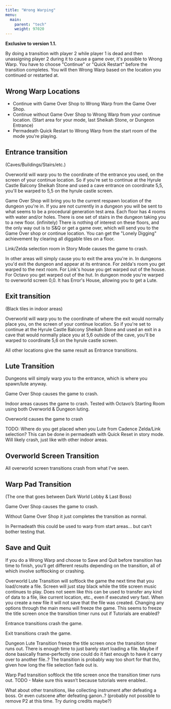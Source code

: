 ```yaml
---
title: "Wrong Warping"
menu:
  main:
    parent: "tech"
    weight: 97020
---
```


**Exclusive to version 1.1.**

By doing a transition with player 2 while player 1 is dead and then unassigning player 2 during it to cause a game over, it's possible to Wrong Warp.
You have to choose "Continue" or "Quick Restart" before the transition completes.
You will then Wrong Warp based on the location you continued or restarted at.

## Wrong Warp Locations

- Continue with Game Over Shop to Wrong Warp from the Game Over Shop.
- Continue without Game Over Shop to Wrong Warp from your continue location. (Start area for your mode, last Sheikah Stone, or Dungeon Entrance)
- Permadeath Quick Restart to Wrong Warp from the start room of the mode you're playing.

## Entrance transition
(Caves/Buildings/Stairs/etc.)

Overworld will warp you to the coordinate of the entrance you used, on the screen of your continue location.
So if you're set to continue at the Hyrule Castle Balcony Sheikah Stone and used a cave entrance on coordinate 5,5, you'll be warped to 5,5 on the hyrule castle screen.

Game Over Shop will bring you to the current respawn location of the dungeon you're in.
If you are not currently in a dungeon you will be sent to what seems to be a procedural generation test area.
Each floor has 4 rooms with water and/or holes. There is one set of stairs in the dungeon taking you to a new floor. (infinitely)
There is nothing of interest on these floors, and the only way out is to S&Q or get a game over, which will send you to the Game Over shop or continue location.
You can get the "Lonely Digging" achievement by clearing all diggable tiles on a floor.

Link/Zelda selection room in Story Mode causes the game to crash.

In other areas will simply cause you to exit the area you're in.
In dungeons you'd exit the dungeon and appear at its entrance.
For zelda's room you get warped to the next room.
For Link's house you get warped out of the house.
For Octavo you get warped out of the hut.
In dungeon mode you're warped to overworld screen 0,0. It has Error's House, allowing you to get a Lute.

## Exit transition
(Black tiles in indoor areas)

Overworld will warp you to the coordinate of where the exit would normally place you, on the screen of your continue location.
So if you're set to continue at the Hyrule Castle Balcony Sheikah Stone and used an exit in a cave that would normally place you at 5,6 outside of the cave, you'll be warped to coordinate 5,6 on the hyrule castle screen.

All other locations give the same result as Entrance transitions.

## Lute Transition
Dungeons will simply warp you to the entrance, which is where you spawn/lute anyway.

Game Over Shop causes the game to crash.

Indoor areas causes the game to crash.
Tested with Octavo’s Starting Room using both Overworld & Dungeon luting.

Overworld causes the game to crash

TODO: Where do you get placed when you Lute from Cadence Zelda/Link selection?
This can be done in permadeath with Quick Reset in story mode.
Will likely crash, just like with other indoor areas.

## Overworld Screen Transition
All overworld screen transitions crash from what I've seen.

## Warp Pad Transition
(The one that goes between Dark World Lobby & Last Boss)

Game Over Shop causes the game to crash.

Without Game Over Shop it just completes the transition as normal.

In Permadeath this could be used to warp from start areas… but can’t bother testing that.

## Save and Quit
If you do a Wrong Warp and choose to Save and Quit before transition has time to finish, you’ll get different results depending on the transition, all of which involve softlocking or crashing.

Overworld Lute Transition will softlock the game the next time that you load/create a file.
Screen will just stay black while the title screen music continues to play.
Does not seem like this can be used to transfer any kind of data to a file, like current location, etc., even if executed very fast.
When you create a new file it will not save that the file was created.
Changing any options through the main menu will freeze the game.
This seems to freeze the title screen once the transition timer runs out if Tutorials are enabled?

Entrance transitions crash the game.

Exit transitions crash the game.

Dungeon Lute Transition freeze the title screen once the transition timer runs out.
There is enough time to just barely start loading a file. Maybe if done basically frame-perfectly one could do it fast enough to have it carry over to another file..?
The transition is probably way too short for that tho, given how long the file selection fade out is.

Warp Pad transition softlock the title screen once the transition timer runs out.
TODO - Make sure this wasn’t because tutorials were enabled..

What about other transitions, like collecting instrument after defeating a boss.
Or even cutscene after defeating ganon..? (probably not possible to remove P2 at this time. Try during credits maybe?)
